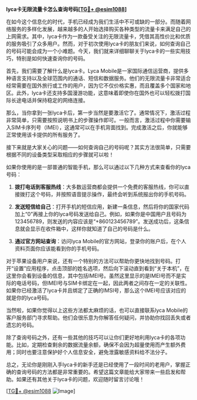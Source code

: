 **lyca卡无限流量卡怎么查询号码[[TG💪+ @esim1088](https://t.me/s/esim1088)]**

在如今这个信息化的时代，手机已经成为我们生活中不可或缺的一部分。而随着网络服务的多样化发展，越来越多的人开始选择购买各种类型的流量卡来满足自己的上网需求。其中，lyca卡作为一款备受关注的无限流量卡，凭借其高性价比和优质的服务吸引了众多用户。然而，对于初次使用lyca卡的朋友们来说，如何查询自己的号码可能会成为一个小难题。今天，我们就来详细聊聊关于lyca卡的一些实用技巧，特别是如何快速查询你的号码。

首先，我们需要了解什么是lyca卡。Lyca Mobile是一家国际通信运营商，提供多种语言支持以及全球范围内的通话、短信和数据服务。他们的无限流量卡非常适合经常需要在国外旅行或工作的用户，因为它不仅价格实惠，而且覆盖多个国家和地区。此外，lyca卡还支持多国漫游功能，这意味着即使你在国外也可以轻松拨打国际长途电话并保持稳定的网络连接。

那么，当你拿到一张lyca卡后，第一步当然是要激活它了。通常情况下，激活过程非常简单，只需要按照说明书上的步骤操作即可。一般而言，激活过程中你需要输入SIM卡序列号（IMEI），这通常可以在手机背面找到。完成激活之后，你就能够正常使用该卡提供的所有服务了。

接下来就是大家关心的问题——如何查询自己的号码呢？其实方法很简单，只需要根据不同的设备类型采取相应的步骤就可以啦！

如果你使用的是一部普通的智能手机，那么可以通过以下几种方式来查看你的lyca号码：

1. **拨打电话到客服热线**：大多数运营商都会提供一个免费的客服热线，你可以直接拨打这个号码，并按照语音提示操作，最终会听到系统报出你的手机号码。
   
2. **发送短信给自己**：打开手机的短信应用，新建一条信息，然后将你的国家代码加上“0”再接上你的lyca号码发送给自己。例如，如果你是中国用户且号码为123456789，则发送的内容应该是“+860123456789”。发送成功后，这条信息就会显示在收件箱中，这样你就知道了自己的号码是什么。

3. **通过官方网站查询**：访问lyca Mobile的官方网站，登录你的账户后，在个人资料页面你应该能看到你的手机号码。

对于苹果设备用户来说，还有一个特别的方法可以帮助你更快地找到号码。打开“设置”应用程序，点击顶部的姓名选项，然后向下滚动直到看到“关于本机”，在这里你会看到设备的信息，其中包括IMEI号。虽然这里显示的是IMEI号而不是实际的电话号码，但IMEI号与SIM卡绑定在一起，因此两者之间存在一定的关联性。如果你已经激活了lyca卡并且绑定了正确的IMSI号，那么这个IMEI号应该对应的就是你的lyca号码。

当然啦，如果你觉得以上这些方法都太麻烦的话，也可以直接联系lyca Mobile的客户服务部门寻求帮助。他们会很乐意为你解答任何疑问，并协助你找回丢失或者遗忘的号码。

除了查询号码之外，还有一些其他的技巧可以让你们更好地利用lyca卡的各项功能。比如，定期检查剩余的数据流量余额，确保不会因为超量使用而产生额外费用；同时也要注意保护好个人信息安全，避免泄露敏感资料给不法分子。

总之，无论你是刚刚入手lyca卡的新手还是已经使用了一段时间的老用户，掌握正确的查询号码的方法都是非常重要的。希望这篇文章能给大家带来一些启发和帮助。如果还有其他关于lyca卡的问题，欢迎随时留言讨论哦！

[[TG💪+ @esim1088](https://t.me/s/esim1088) ![Image](https://i.postimg.cc/4NQfJmqS/Snipaste-2025-05-13-00-14-12.png)]